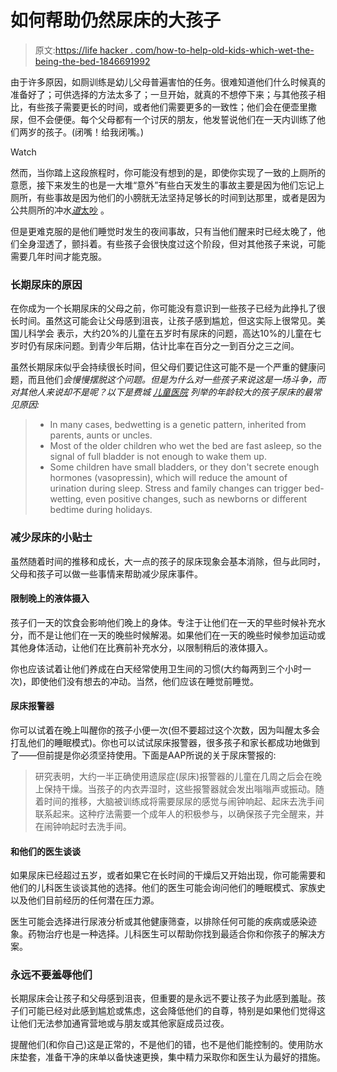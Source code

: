 # 如何帮助仍然尿床的大孩子

> 原文:[https://life hacker . com/how-to-help-old-kids-which-wet-the-being-the-bed-1846691992](https://lifehacker.com/how-to-help-older-kids-who-still-wet-the-bed-1846691992)

由于许多原因，如厕训练是幼儿父母普遍害怕的任务。很难知道他们什么时候真的准备好了；可供选择的方法太多了；一旦开始，就真的不想停下来；与其他孩子相比，有些孩子需要更长的时间，或者他们需要更多的一致性；他们会在便壶里撒尿，但不会便便。每个父母都有一个讨厌的朋友，他发誓说他们在一天内训练了他们两岁的孩子。(闭嘴！给我闭嘴。)

Watch

然而，当你踏上这段旅程时，你可能没有想到的是，即使你实现了一致的上厕所的意愿，接下来发生的也是一大堆“意外”有些白天发生的事故主要是因为他们忘记上厕所，有些事故是因为他们的小膀胱无法坚持足够长的时间到达那里，或者是因为公共厕所的冲水[*道*太吵](https://offspring.lifehacker.com/help-your-toddler-conquer-their-fear-of-the-automatic-t-1841201544) 。

但是更难克服的是他们睡觉时发生的夜间事故，只有当他们醒来时已经太晚了，他们全身湿透了，颤抖着。有些孩子会很快度过这个阶段，但对其他孩子来说，可能需要几年时间才能克服。

### 长期尿床的原因

在你成为一个长期尿床的父母之前，你可能没有意识到一些孩子已经为此挣扎了很长时间。虽然这可能会让父母感到沮丧，让孩子感到尴尬，但这实际上很常见。美国儿科学会 表示，大约20%的儿童在五岁时有尿床的问题，高达10%的儿童在七岁时仍有尿床问题。到青少年后期，估计比率在百分之一到百分之三之间。

虽然长期尿床似乎会持续很长时间，但父母们要记住这可能不是一个严重的健康问题，而且他们*会慢慢摆脱这个问题。但是为什么对一些孩子来说这是一场斗争，而对其他人来说却不是呢？以下是费城 [儿童医院](https://www.chop.edu/news/health-tip/how-help-older-children-overcome-bedwetting) 列举的年龄较大的孩子尿床的最常见原因:*

> *   In many cases, bedwetting is a genetic pattern, inherited from parents, aunts or uncles.
> *   Most of the older children who wet the bed are fast asleep, so the signal of full bladder is not enough to wake them up.
> *   Some children have small bladders, or they don't secrete enough hormones (vasopressin), which will reduce the amount of urination during sleep. Stress and family changes can trigger bed-wetting, even positive changes, such as newborns or different bedtime during holidays.

### 减少尿床的小贴士

虽然随着时间的推移和成长，大一点的孩子的尿床现象会基本消除，但与此同时，父母和孩子可以做一些事情来帮助减少尿床事件。

#### 限制晚上的液体摄入

孩子们一天的饮食会影响他们晚上的身体。专注于让他们在一天的早些时候补充水分，而不是让他们在一天的晚些时候解渴。如果他们在一天的晚些时候参加运动或其他身体活动，让他们在比赛前补充水分，以限制稍后的液体摄入。

你也应该试着让他们养成在白天经常使用卫生间的习惯(大约每两到三个小时一次)，即使他们没有想去的冲动。当然，他们应该在睡觉前睡觉。

#### 尿床报警器

你可以试着在晚上叫醒你的孩子小便一次(但不要超过这个次数，因为叫醒太多会打乱他们的睡眠模式)。你也可以试试尿床报警器，很多孩子和家长都成功地做到了——但前提是你必须坚持使用。下面是AAP所说的关于尿床警报的:

> 研究表明，大约一半正确使用遗尿症(尿床)报警器的儿童在几周之后会在晚上保持干燥。当孩子的内衣弄湿时，这些报警器就会发出嗡嗡声或振动。随着时间的推移，大脑被训练成将需要尿尿的感觉与闹钟响起、起床去洗手间联系起来。这种疗法需要一个成年人的积极参与，以确保孩子完全醒来，并在闹钟响起时去洗手间。

#### 和他们的医生谈谈

如果尿床已经超过五岁，或者如果它在长时间的干燥后又开始出现，你可能需要和他们的儿科医生谈谈其他的选择。他们的医生可能会询问他们的睡眠模式、家族史以及他们目前经历的任何潜在压力源。

医生可能会选择进行尿液分析或其他健康筛查，以排除任何可能的疾病或感染迹象。药物治疗也是一种选择。儿科医生可以帮助你找到最适合你和你孩子的解决方案。

### 永远不要羞辱他们

长期尿床会让孩子和父母感到沮丧，但重要的是永远不要让孩子为此感到羞耻。孩子们可能已经对此感到尴尬或焦虑，这会降低他们的自尊，特别是如果他们觉得这让他们无法参加通宵营地或与朋友或其他家庭成员过夜。

提醒他们(和你自己)这是正常的，不是他们的错，也不是他们能控制的。使用防水床垫套，准备干净的床单以备快速更换，集中精力采取你和医生认为最好的措施。